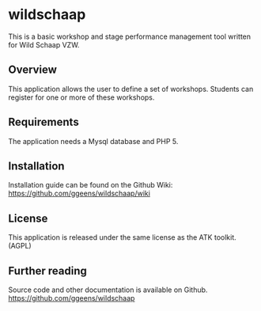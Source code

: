 wildschaap
==========

This is a basic workshop and stage performance management tool written for
Wild Schaap VZW.

Overview
--------

This application allows the user to define a set of workshops.
Students can register for one or more of these workshops.

Requirements
------------

The application needs a Mysql database and PHP 5.

Installation
------------

Installation guide can be found on the Github Wiki:
https://github.com/ggeens/wildschaap/wiki

License
-------

This application is released under the same license as the ATK
toolkit. (AGPL)

Further reading
---------------

Source code and other documentation is available on Github.
https://github.com/ggeens/wildschaap
